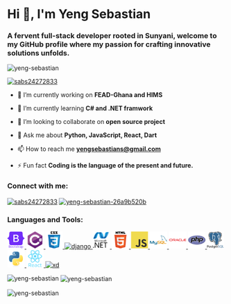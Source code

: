 <h1>Hi 👋, I'm Yeng Sebastian</h1>
<h3>A fervent full-stack developer rooted in Sunyani, welcome to my GitHub profile where my passion for crafting innovative solutions unfolds.</h3>

<p align="left"> <img src="https://komarev.com/ghpvc/?username=yeng-sebastian&label=Profile%20views&color=0e75b6&style=flat" alt="yeng-sebastian" /> </p>

<p align="left"> <a href="https://twitter.com/sabs24272833" target="blank"><img src="https://img.shields.io/twitter/follow/sabs24272833?logo=twitter&style=for-the-badge" alt="sabs24272833" /></a> </p>

- 🔭 I’m currently working on **FEAD-Ghana and HIMS**

- 🌱 I’m currently learning **C# and .NET framwork**

- 👯 I’m looking to collaborate on **open source project**

- 💬 Ask me about **Python, JavaScript, React, Dart**

- 📫 How to reach me **yengsebastians@gmail.com**

- ⚡ Fun fact **Coding is the language of the present and future.**

<h3 align="left">Connect with me:</h3>
<p align="left">
<a href="https://twitter.com/sabs24272833" target="blank"><img align="center" src="https://raw.githubusercontent.com/rahuldkjain/github-profile-readme-generator/master/src/images/icons/Social/twitter.svg" alt="sabs24272833" height="30" width="40" /></a>
<a href="https://linkedin.com/in/yeng-sebastian-26a9b520b" target="blank"><img align="center" src="https://raw.githubusercontent.com/rahuldkjain/github-profile-readme-generator/master/src/images/icons/Social/linked-in-alt.svg" alt="yeng-sebastian-26a9b520b" height="30" width="40" /></a>
</p>

<h3 align="left">Languages and Tools:</h3>
<p align="left"> <a href="https://getbootstrap.com" target="_blank" rel="noreferrer"> <img src="https://raw.githubusercontent.com/devicons/devicon/master/icons/bootstrap/bootstrap-plain-wordmark.svg" alt="bootstrap" width="40" height="40"/> </a> <a href="https://www.w3schools.com/cs/" target="_blank" rel="noreferrer"> <img src="https://raw.githubusercontent.com/devicons/devicon/master/icons/csharp/csharp-original.svg" alt="csharp" width="40" height="40"/> </a> <a href="https://www.w3schools.com/css/" target="_blank" rel="noreferrer"> <img src="https://raw.githubusercontent.com/devicons/devicon/master/icons/css3/css3-original-wordmark.svg" alt="css3" width="40" height="40"/> </a> <a href="https://www.djangoproject.com/" target="_blank" rel="noreferrer"> <img src="https://cdn.worldvectorlogo.com/logos/django.svg" alt="django" width="40" height="40"/> </a> <a href="https://dotnet.microsoft.com/" target="_blank" rel="noreferrer"> <img src="https://raw.githubusercontent.com/devicons/devicon/master/icons/dot-net/dot-net-original-wordmark.svg" alt="dotnet" width="40" height="40"/> </a> <a href="https://www.w3.org/html/" target="_blank" rel="noreferrer"> <img src="https://raw.githubusercontent.com/devicons/devicon/master/icons/html5/html5-original-wordmark.svg" alt="html5" width="40" height="40"/> </a> <a href="https://developer.mozilla.org/en-US/docs/Web/JavaScript" target="_blank" rel="noreferrer"> <img src="https://raw.githubusercontent.com/devicons/devicon/master/icons/javascript/javascript-original.svg" alt="javascript" width="40" height="40"/> </a> <a href="https://www.mysql.com/" target="_blank" rel="noreferrer"> <img src="https://raw.githubusercontent.com/devicons/devicon/master/icons/mysql/mysql-original-wordmark.svg" alt="mysql" width="40" height="40"/> </a> <a href="https://www.oracle.com/" target="_blank" rel="noreferrer"> <img src="https://raw.githubusercontent.com/devicons/devicon/master/icons/oracle/oracle-original.svg" alt="oracle" width="40" height="40"/> </a> <a href="https://www.php.net" target="_blank" rel="noreferrer"> <img src="https://raw.githubusercontent.com/devicons/devicon/master/icons/php/php-original.svg" alt="php" width="40" height="40"/> </a> <a href="https://www.postgresql.org" target="_blank" rel="noreferrer"> <img src="https://raw.githubusercontent.com/devicons/devicon/master/icons/postgresql/postgresql-original-wordmark.svg" alt="postgresql" width="40" height="40"/> </a> <a href="https://www.python.org" target="_blank" rel="noreferrer"> <img src="https://raw.githubusercontent.com/devicons/devicon/master/icons/python/python-original.svg" alt="python" width="40" height="40"/> </a> <a href="https://reactjs.org/" target="_blank" rel="noreferrer"> <img src="https://raw.githubusercontent.com/devicons/devicon/master/icons/react/react-original-wordmark.svg" alt="react" width="40" height="40"/> </a> <a href="https://www.adobe.com/products/xd.html" target="_blank" rel="noreferrer"> <img src="https://cdn.worldvectorlogo.com/logos/adobe-xd.svg" alt="xd" width="40" height="40"/> </a> </p>

<p><img align="left" src="https://github-readme-stats.vercel.app/api/top-langs?username=yeng-sebastian&show_icons=true&locale=en&layout=compact" alt="yeng-sebastian" /></p>

<p>&nbsp;<img align="center" src="https://github-readme-stats.vercel.app/api?username=yeng-sebastian&show_icons=true&locale=en" alt="yeng-sebastian" /></p>

<p><img align="center" src="https://github-readme-streak-stats.herokuapp.com/?user=yeng-sebastian&" alt="yeng-sebastian" /></p>
